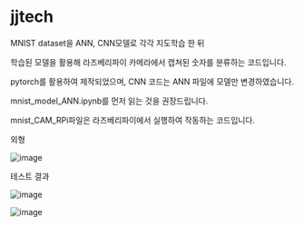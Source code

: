 # jjtech

MNIST dataset을 ANN, CNN모델로 각각 지도학습 한 뒤

학습된 모델을 활용해 라즈베리파이 카메라에서 캡쳐된 숫자를 분류하는 코드입니다.

pytorch를 활용하여 제작되었으며, CNN 코드는 ANN 파일에 모델만 변경하였습니다.

mnist_model_ANN.ipynb를 먼저 읽는 것을 권장드립니다.

mnist_CAM_RPi파일은 라즈베리파이에서 실행하여 작동하는 코드입니다.


외형

![image](https://user-images.githubusercontent.com/77965471/114682990-9487ca80-9d4a-11eb-81c9-f78f7e07dce7.png)

테스트 결과

![image](https://user-images.githubusercontent.com/77965471/114683173-c4cf6900-9d4a-11eb-88df-bb57bd322a1c.png)

![image](https://user-images.githubusercontent.com/77965471/114683360-ee889000-9d4a-11eb-98fd-953158381bd8.png)
